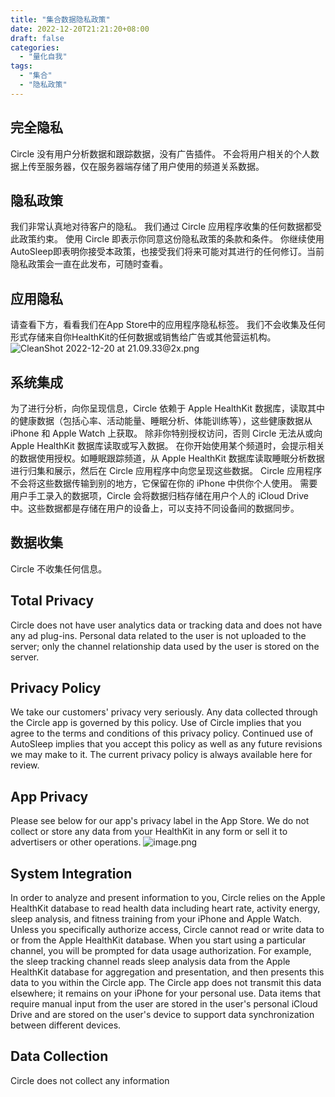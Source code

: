 ```yaml
---
title: "集合数据隐私政策"
date: 2022-12-20T21:21:20+08:00
draft: false
categories:
  - "量化自我"
tags:
  - "集合"
  - "隐私政策"
---
```




## 完全隐私

Circle 没有用户分析数据和跟踪数据，没有广告插件。
不会将用户相关的个人数据上传至服务器，仅在服务器端存储了用户使用的频道关系数据。
## 隐私政策
我们非常认真地对待客户的隐私。 我们通过 Circle 应用程序收集的任何数据都受此政策约束。
使用 Circle 即表示你同意这份隐私政策的条款和条件。 你继续使用AutoSleep即表明你接受本政策，也接受我们将来可能对其进行的任何修订。当前隐私政策会一直在此发布，可随时查看。
## 应用隐私
请查看下方，看看我们在App Store中的应用程序隐私标签。 
我们不会收集及任何形式存储来自你HealthKit的任何数据或销售给广告或其他营运机构。
![CleanShot 2022-12-20 at 21.09.33@2x.png](https://cdn.nlark.com/yuque/0/2022/png/177619/1671541801356-7405a58c-8970-41a0-84f2-1a7d375d2e52.png#averageHue=%230c0d0d&clientId=udd84f303-2df6-4&crop=0&crop=0&crop=1&crop=1&from=paste&height=378&id=u3deca155&margin=%5Bobject%20Object%5D&name=CleanShot%202022-12-20%20at%2021.09.33%402x.png&originHeight=756&originWidth=790&originalType=binary&ratio=1&rotation=0&showTitle=false&size=441206&status=done&style=none&taskId=uf103fb85-b578-48ce-8539-4298d775b80&title=&width=395)
## 系统集成
为了进行分析，向你呈现信息，Circle 依赖于 Apple HealthKit 数据库，读取其中的健康数据（包括心率、活动能量、睡眠分析、体能训练等），这些健康数据从 iPhone 和 Apple Watch 上获取。
除非你特别授权访问，否则 Circle 无法从或向 Apple HealthKit 数据库读取或写入数据。
在你开始使用某个频道时，会提示相关的数据使用授权。如睡眠跟踪频道，从 Apple HealthKit 数据库读取睡眠分析数据进行归集和展示，然后在 Circle 应用程序中向您呈现这些数据。 Circle 应用程序不会将这些数据传输到别的地方，它保留在你的 iPhone 中供你个人使用。
需要用户手工录入的数据项，Circle 会将数据归档存储在用户个人的 iCloud Drive 中。这些数据都是存储在用户的设备上，可以支持不同设备间的数据同步。
## 数据收集
Circle 不收集任何信息。


## Total Privacy
Circle does not have user analytics data or tracking data and does not have any ad plug-ins. Personal data related to the user is not uploaded to the server; only the channel relationship data used by the user is stored on the server.
## Privacy Policy
We take our customers' privacy very seriously. Any data collected through the Circle app is governed by this policy. 
Use of Circle implies that you agree to the terms and conditions of this privacy policy. Continued use of AutoSleep implies that you accept this policy as well as any future revisions we may make to it. The current privacy policy is always available here for review.
## App Privacy
Please see below for our app's privacy label in the App Store. 
We do not collect or store any data from your HealthKit in any form or sell it to advertisers or other operations.
![image.png](https://cdn.nlark.com/yuque/0/2022/png/177619/1671542189488-9934f21b-026d-43c3-9cfd-b2e094e3eed6.png#averageHue=%230c0d0d&clientId=u642af534-eefc-4&crop=0&crop=0&crop=1&crop=1&from=paste&height=378&id=u1f4c34db&margin=%5Bobject%20Object%5D&name=image.png&originHeight=756&originWidth=790&originalType=binary&ratio=1&rotation=0&showTitle=false&size=366613&status=done&style=none&taskId=u88ca9059-f972-4655-b2e5-aa68648f42d&title=&width=395)
## System Integration
In order to analyze and present information to you, Circle relies on the Apple HealthKit database to read health data including heart rate, activity energy, sleep analysis, and fitness training from your iPhone and Apple Watch.
Unless you specifically authorize access, Circle cannot read or write data to or from the Apple HealthKit database. When you start using a particular channel, you will be prompted for data usage authorization. For example, the sleep tracking channel reads sleep analysis data from the Apple HealthKit database for aggregation and presentation, and then presents this data to you within the Circle app. The Circle app does not transmit this data elsewhere; it remains on your iPhone for your personal use. 
Data items that require manual input from the user are stored in the user's personal iCloud Drive and are stored on the user's device to support data synchronization between different devices.
## Data Collection
Circle does not collect any information
